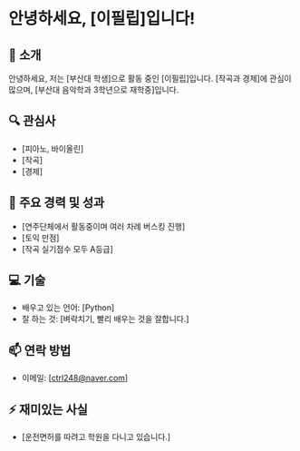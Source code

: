 # 안녕하세요, [이필립]입니다!

## 👋 소개
안녕하세요, 저는 [부산대 학생]으로 활동 중인 [이필립]입니다. [작곡과 경제]에 관심이 많으며, [부산대 음악학과 3학년으로 재학중]입니다.

## 🔍 관심사
- [피아노, 바이올린]
- [작곡]
- [경제]

## 🌟 주요 경력 및 성과
- [연주단체에서 활동중이며 여러 차례 버스킹 진행]
- [토익 만점]
- [작곡 실기점수 모두 A등급]

## 💻 기술
- 배우고 있는 언어: [Python]
- 잘 하는 것: [벼락치기, 빨리 배우는 것을 잘합니다.]

## 📫 연락 방법
- 이메일: [ctrl248@naver.com]

## ⚡ 재미있는 사실
- [운전면허를 따려고 학원을 다니고 있습니다.]
